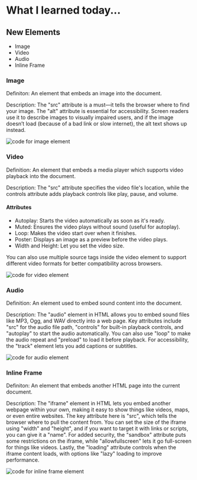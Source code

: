 # What I learned today...

## New Elements
 - Image 
 - Video
 - Audio
 - Inline Frame

### Image

Definiton: An element that embeds an image into the document.

Description: The "src" attribute is a must—it tells the browser where to find your image. The "alt" attribute is essential for accessibility. Screen readers use it to describe images to visually impaired users, and if the image doesn’t load (because of a bad link or slow internet), the alt text shows up instead. 

![code for image element](https://www.tutorialspoint.com/html/images/html_images.jpg)

### Video

Definition: An element that embeds a media player which supports video playback into the document.

Description: The "src" attribute specifies the video file's location, while the controls attribute adds playback controls like play, pause, and volume.

#### Attributes
- Autoplay: Starts the video automatically as soon as it's ready.
- Muted: Ensures the video plays without sound (useful for autoplay).
- Loop: Makes the video start over when it finishes.
- Poster: Displays an image as a preview before the video plays.
- Width and Height: Let you set the video size.

You can also use multiple source tags inside the video element to support different video formats for better compatibility across browsers.

![code for video element](https://samanthaming.gumlet.io/tidbits/91-html-video.jpg.gz)

### Audio

Definition: An element used to embed sound content into the document.

Description: The "audio" element in HTML allows you to embed sound files like MP3, Ogg, and WAV directly into a web page. Key attributes include "src" for the audio file path, "controls" for built-in playback controls, and "autoplay" to start the audio automatically. You can also use "loop" to make the audio repeat and "preload" to load it before playback. For accessibility, the "track" element lets you add captions or subtitles. 

![code for audio element](https://samanthaming.gumlet.io/tidbits/82-html-audio-tag.jpg.gz)

### Inline Frame

Definiton: An element that embeds another HTML page into the current document.

Description: The "iframe" element in HTML lets you embed another webpage within your own, making it easy to show things like videos, maps, or even entire websites. The key attribute here is "src", which tells the browser where to pull the content from. You can set the size of the iframe using "width" and "height", and if you want to target it with links or scripts, you can give it a "name". For added security, the "sandbox" attribute puts some restrictions on the iframe, while "allowfullscreen" lets it go full-screen for things like videos. Lastly, the "loading" attribute controls when the iframe content loads, with options like "lazy" loading to improve performance.

![code for inline frame element](https://handsondataviz.org/images/09-embed/w3schools-tryit-iframe.png)